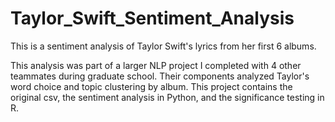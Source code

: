 # Taylor_Swift_Sentiment_Analysis
This is a sentiment analysis of Taylor Swift's lyrics from her first 6 albums. 

This analysis was part of a larger NLP project I completed with 4 other teammates during graduate school. Their components analyzed Taylor's word choice and topic clustering by album. This project contains the original csv, the sentiment analysis in Python, and the significance testing in R.
